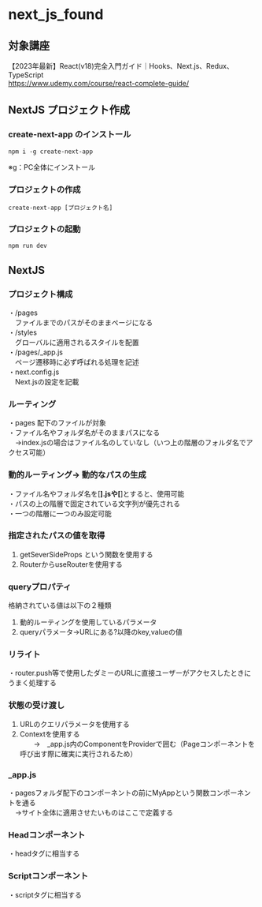 # next_js_found
## 対象講座
【2023年最新】React(v18)完全入門ガイド｜Hooks、Next.js、Redux、TypeScript<br>
https://www.udemy.com/course/react-complete-guide/

## NextJS プロジェクト作成
### create-next-app のインストール
```
npm i -g create-next-app
```
※g：PC全体にインストール
### プロジェクトの作成
```
create-next-app [プロジェクト名]
```
### プロジェクトの起動
```
npm run dev
```

## NextJS
### プロジェクト構成
・/pages <br>
　ファイルまでのパスがそのままページになる<br>
・/styles<br>
　グローバルに適用されるスタイルを配置<br>
・/pages/_app.js<br>
　ページ遷移時に必ず呼ばれる処理を記述<br>
・next.config.js<br>
　Next.jsの設定を記載<br>

### ルーティング
・pages 配下のファイルが対象<br>
・ファイル名やフォルダ名がそのままパスになる<br>
　→index.jsの場合はファイル名のしていなし（いつ上の階層のフォルダ名でアクセス可能）

### 動的ルーティング→ 動的なパスの生成
・ファイル名やフォルダ名を[****].jsや[****]とすると、使用可能<br>
・パスの上の階層で固定されている文字列が優先される<br>
・一つの階層に一つのみ設定可能

### 指定されたパスの値を取得
1. getSeverSideProps という関数を使用する<br>
2. RouterからuseRouterを使用する

### queryプロパティ
格納されている値は以下の２種類<br>
1. 動的ルーティングを使用しているパラメータ<br>
2. queryパラメータ→URLにある?以降のkey,valueの値<br>

### リライト
・router.push等で使用したダミーのURLに直接ユーザーがアクセスしたときにうまく処理する

### 状態の受け渡し
1. URLのクエリパラメータを使用する<br>
2. Contextを使用する<br>
　　→　_app.js内のComponentをProviderで囲む（Pageコンポーネントを呼び出す際に確実に実行されるため）

### _app.js
・pagesフォルダ配下のコンポーネントの前にMyAppという関数コンポーネントを通る<br>
　→サイト全体に適用させたいものはここで定義する

### Headコンポーネント
・headタグに相当する

### Scriptコンポーネント
・scriptタグに相当する
